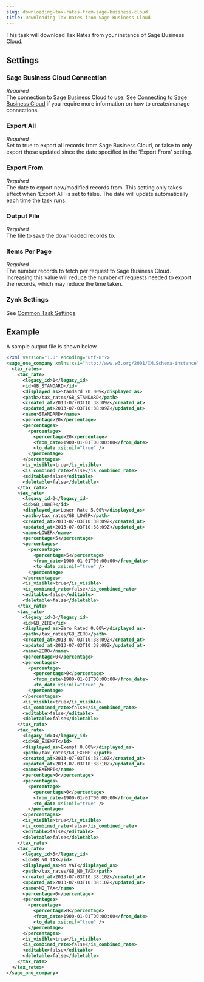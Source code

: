 ```yaml
---
slug: downloading-tax-rates-from-sage-business-cloud
title: Downloading Tax Rates from Sage Business Cloud
---
```

This task will download Tax Rates from your instance of Sage Business Cloud.

## Settings
### Sage Business Cloud Connection
_Required_  
The connection to Sage Business Cloud to use. See [Connecting to Sage Business Cloud](connecting-to-sage-business-cloud) if you require more information on how to create/manage connections.

### Export All
_Required_  
Set to true to export all records from Sage Business Cloud, or false to only export those updated since the date specified in the 'Export From' setting.

### Export From
_Required_  
The date to export new/modified records from. This setting only takes effect when 'Export All' is set to false. The date will update automatically each time the task runs.

### Output File
_Required_  
The file to save the downloaded records to.

### Items Per Page
_Required_  
The number records to fetch per request to Sage Business Cloud. Increasing this value will reduce the number of requests needed to export the records, which may reduce the time taken.

### Zynk Settings
See [Common Task Settings](common-task-settings).

## Example
A sample output file is shown below.
```xml
<?xml version="1.0" encoding="utf-8"?>
<sage_one_company xmlns:xsi="http://www.w3.org/2001/XMLSchema-instance" xmlns:xsd="http://www.w3.org/2001/XMLSchema">
  <tax_rates>
    <tax_rate>
      <legacy_id>1</legacy_id>
      <id>GB_STANDARD</id>
      <displayed_as>Standard 20.00%</displayed_as>
      <path>/tax_rates/GB_STANDARD</path>
      <created_at>2013-07-03T10:38:09Z</created_at>
      <updated_at>2013-07-03T10:38:09Z</updated_at>
      <name>STANDARD</name>
      <percentage>20</percentage>
      <percentages>
        <percentage>
          <percentage>20</percentage>
          <from_date>1900-01-01T00:00:00</from_date>
          <to_date xsi:nil="true" />
        </percentage>
      </percentages>
      <is_visible>true</is_visible>
      <is_combined_rate>false</is_combined_rate>
      <editable>false</editable>
      <deletable>false</deletable>
    </tax_rate>
    <tax_rate>
      <legacy_id>2</legacy_id>
      <id>GB_LOWER</id>
      <displayed_as>Lower Rate 5.00%</displayed_as>
      <path>/tax_rates/GB_LOWER</path>
      <created_at>2013-07-03T10:38:09Z</created_at>
      <updated_at>2013-07-03T10:38:09Z</updated_at>
      <name>LOWER</name>
      <percentage>5</percentage>
      <percentages>
        <percentage>
          <percentage>5</percentage>
          <from_date>1900-01-01T00:00:00</from_date>
          <to_date xsi:nil="true" />
        </percentage>
      </percentages>
      <is_visible>true</is_visible>
      <is_combined_rate>false</is_combined_rate>
      <editable>false</editable>
      <deletable>false</deletable>
    </tax_rate>
    <tax_rate>
      <legacy_id>3</legacy_id>
      <id>GB_ZERO</id>
      <displayed_as>Zero Rated 0.00%</displayed_as>
      <path>/tax_rates/GB_ZERO</path>
      <created_at>2013-07-03T10:38:09Z</created_at>
      <updated_at>2013-07-03T10:38:09Z</updated_at>
      <name>ZERO</name>
      <percentage>0</percentage>
      <percentages>
        <percentage>
          <percentage>0</percentage>
          <from_date>1900-01-01T00:00:00</from_date>
          <to_date xsi:nil="true" />
        </percentage>
      </percentages>
      <is_visible>true</is_visible>
      <is_combined_rate>false</is_combined_rate>
      <editable>false</editable>
      <deletable>false</deletable>
    </tax_rate>
    <tax_rate>
      <legacy_id>4</legacy_id>
      <id>GB_EXEMPT</id>
      <displayed_as>Exempt 0.00%</displayed_as>
      <path>/tax_rates/GB_EXEMPT</path>
      <created_at>2013-07-03T10:38:10Z</created_at>
      <updated_at>2013-07-03T10:38:10Z</updated_at>
      <name>EXEMPT</name>
      <percentage>0</percentage>
      <percentages>
        <percentage>
          <percentage>0</percentage>
          <from_date>1900-01-01T00:00:00</from_date>
          <to_date xsi:nil="true" />
        </percentage>
      </percentages>
      <is_visible>true</is_visible>
      <is_combined_rate>false</is_combined_rate>
      <editable>false</editable>
      <deletable>false</deletable>
    </tax_rate>
    <tax_rate>
      <legacy_id>5</legacy_id>
      <id>GB_NO_TAX</id>
      <displayed_as>No VAT</displayed_as>
      <path>/tax_rates/GB_NO_TAX</path>
      <created_at>2013-07-03T10:38:10Z</created_at>
      <updated_at>2013-07-03T10:38:10Z</updated_at>
      <name>NO_TAX</name>
      <percentage>0</percentage>
      <percentages>
        <percentage>
          <percentage>0</percentage>
          <from_date>1900-01-01T00:00:00</from_date>
          <to_date xsi:nil="true" />
        </percentage>
      </percentages>
      <is_visible>true</is_visible>
      <is_combined_rate>false</is_combined_rate>
      <editable>false</editable>
      <deletable>false</deletable>
    </tax_rate>
  </tax_rates>
</sage_one_company>
```
